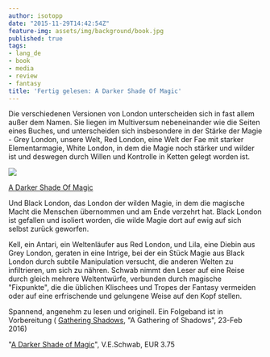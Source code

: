 ```yaml
---
author: isotopp
date: "2015-11-29T14:42:54Z"
feature-img: assets/img/background/book.jpg
published: true
tags:
- lang_de
- book
- media
- review
- fantasy
title: 'Fertig gelesen: A Darker Shade Of Magic'
---
```

Die verschiedenen Versionen von London unterscheiden sich in fast allem außer dem Namen. Sie liegen im Multiversum nebeneinander wie die Seiten eines Buches, und unterscheiden sich insbesondere in der Stärke der Magie - Grey London, unsere Welt, Red London, eine Welt der Fae mit starker Elementarmagie, White London, in dem die Magie noch stärker und wilder ist und deswegen durch Willen und Kontrolle in Ketten gelegt worden ist.

[![](/uploads/2015/11/shadows.jpg)](https://www.amazon.de/Darker-Shade-Magic-V-E-Schwab-ebook/dp/B00SEU9TZK)

[A Darker Shade Of Magic](https://www.amazon.de/Darker-Shade-Magic-V-E-Schwab-ebook/dp/B00SEU9TZK)

Und Black London, das London der wilden Magie, in dem die magische Macht die Menschen übernommen und am Ende verzehrt hat. Black London ist gefallen und isoliert worden, die wilde Magie dort auf ewig auf sich selbst zurück geworfen.

Kell, ein Antari, ein Weltenläufer aus Red London, und Lila, eine Diebin aus Grey London, geraten in eine Intrige, bei der ein Stück Magie aus Black London durch subtile Manipulation versucht, die anderen Welten zu infiltrieren, um sich zu nähren. Schwab nimmt den Leser auf eine Reise durch gleich mehrere Weltentwürfe, verbunden durch magische "Fixpunkte", die die üblichen Klischees und Tropes der Fantasy vermeiden oder auf eine erfrischende und gelungene Weise auf den Kopf stellen.

Spannend, angenehm zu lesen und originell. Ein Folgeband ist in Vorbereitung (
[Gathering Shadows](https://www.amazon.de/Gathering-Shadows-V-E-Schwab-ebook/dp/B00WDVL07Q), "A Gathering of Shadows", 23-Feb 2016)

"[A Darker Shade of Magic](https://www.amazon.de/Darker-Shade-Magic-V-E-Schwab-ebook/dp/B00SEU9TZK)", V.E.Schwab, EUR 3.75
